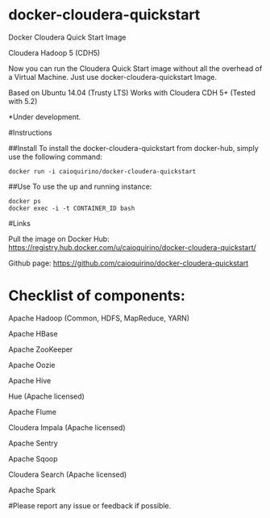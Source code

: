 docker-cloudera-quickstart
==========================

Docker Cloudera Quick Start Image

Cloudera Hadoop 5 (CDH5)


Now you can run the Cloudera Quick Start image without all the overhead of a Virtual Machine. Just use docker-cloudera-quickstart Image.


Based on Ubuntu 14.04 (Trusty LTS) Works with Cloudera CDH 5+ (Tested with 5.2)


*Under development. 


#Instructions

##Install
To install the docker-cloudera-quickstart from docker-hub, simply use the following command:
```
docker run -i caioquirino/docker-cloudera-quickstart
```
##Use
To use the up and running instance:
```
docker ps
docker exec -i -t CONTAINER_ID bash
```


#Links

Pull the image on Docker Hub: https://registry.hub.docker.com/u/caioquirino/docker-cloudera-quickstart/

Github page: https://github.com/caioquirino/docker-cloudera-quickstart


# Checklist of components:

Apache Hadoop (Common, HDFS, MapReduce, YARN)

Apache HBase

Apache ZooKeeper

Apache Oozie

Apache Hive

Hue (Apache licensed)

Apache Flume

Cloudera Impala (Apache licensed)

Apache Sentry

Apache Sqoop

Cloudera Search (Apache licensed)

Apache Spark


#Please report any issue or feedback if possible.
